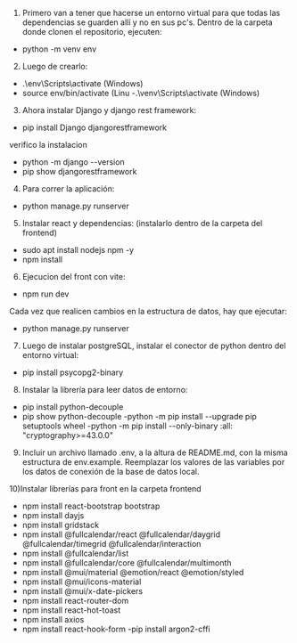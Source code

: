 1) Primero van a tener que hacerse un entorno virtual para que todas las dependencias se guarden allí y no en sus pc's.
Dentro de la carpeta donde clonen el repositorio, ejecuten:

- python -m venv env


2) Luego de crearlo:

- .\env\Scripts\activate (Windows)
- source env/bin/activate (Linu
-.\venv\Scripts\activate (Windows)

3) Ahora instalar Django y django rest framework:

- pip install Django djangorestframework

verifico la instalacion
- python -m django --version
- pip show djangorestframework

4) Para correr la aplicación:

- python manage.py runserver

5) Instalar react y dependencias: (instalarlo dentro de la carpeta del frontend)

- sudo apt install nodejs npm -y
- npm install 

6) Ejecucion del front con vite:

- npm run dev

Cada vez que realicen cambios en la estructura de datos, hay que ejecutar:

- python manage.py runserver

7) Luego de instalar postgreSQL, instalar el conector de python dentro del entorno virtual:

- pip install psycopg2-binary

8) Instalar la librería para leer datos de entorno:

- pip install python-decouple
- pip show python-decouple
-python -m pip install --upgrade pip setuptools wheel
-python -m pip install --only-binary :all: "cryptography>=43.0.0"

9) Incluir un archivo llamado .env, a la altura de README.md, con la misma estructura de env.example. Reemplazar los valores de las variables por los datos de conexión de la base de datos local.

10)Instalar librerías para front en la carpeta frontend

- npm install react-bootstrap bootstrap
- npm install dayjs
- npm install gridstack
- npm install @fullcalendar/react @fullcalendar/daygrid @fullcalendar/timegrid @fullcalendar/interaction
- npm install @fullcalendar/list
- npm install @fullcalendar/core @fullcalendar/multimonth
- npm install @mui/material @emotion/react @emotion/styled
- npm install @mui/icons-material
- npm install @mui/x-date-pickers
- npm install react-router-dom
- npm install react-hot-toast
- npm install axios
- npm install react-hook-form 
-pip install argon2-cffi

